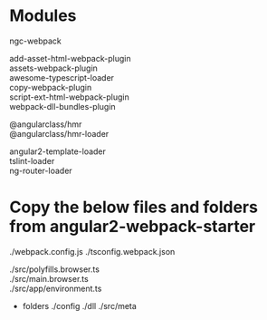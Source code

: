 # Modules
ngc-webpack  

add-asset-html-webpack-plugin  
assets-webpack-plugin  
awesome-typescript-loader  
copy-webpack-plugin  
script-ext-html-webpack-plugin  
webpack-dll-bundles-plugin  

@angularclass/hmr  
@angularclass/hmr-loader  

angular2-template-loader  
tslint-loader  
ng-router-loader  


# Copy the below files and folders from angular2-webpack-starter
./webpack.config.js
./tsconfig.webpack.json

./src/polyfills.browser.ts  
./src/main.browser.ts  
./src/app/environment.ts  

* folders
./config
./dll
./src/meta
